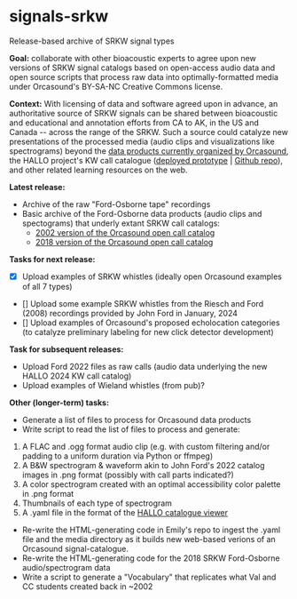 # signals-srkw

Release-based archive of SRKW signal types

**Goal:** collaborate with other bioacoustic experts to agree upon new versions of SRKW signal catalogs based on open-access audio data and open source scripts that process raw data into optimally-formatted media under Orcasound's BY-SA-NC Creative Commons license. 

**Context:** With licensing of data and software agreed upon in advance, an authoritative source of SRKW signals can be shared  between bioacoustic and educational and annotation efforts from CA to AK, in the US and Canada -- across the range of the SRKW. Such a source could catalyze new presentations of the processed media (audio clips and visualizations like spectrograms) beyond the [data products currently organized by Orcasound](https://orcasound.net/data/product/), the HALLO project's KW call catalogue ([deployed prototype](https://orca.research.sfu.ca/catalogue/) | [Github repo](https://github.com/coastal-science/call-catalog-viewer)), and other related learning resources on the web.

**Latest release:**

- Archive of the raw "Ford-Osborne tape" recordings
- Basic archive of the Ford-Osborne data products (audio clips and spectograms) that underly extant SRKW call catalogs:
  - [2002 version of the Orcasound open call catalog](https://www.orcasound.net/FordOsborneVocabulary/_SouthernVocabularyTable.html)
  - [2018 version of the Orcasound open call catalog](https://www.orcasound.net/data/product/SRKW/call-catalog/srkw-orca-call-catalog.html)

**Tasks for next release:**

- [x] Upload examples of SRKW whistles (ideally open Orcasound examples of all 7 types)
- [] Upload some example SRKW whistles from the Riesch and Ford (2008) recordings provided by John Ford in January, 2024
- [] Upload examples of Orcasound's proposed echolocation categories (to catalyze preliminary labeling for new click detector development)

**Task for subsequent releases:**
- Upload Ford 2022 files as raw calls (audio data underlying the new HALLO 2024 KW call catalog)
- Upload examples of Wieland whistles (from pub)?

**Other (longer-term) tasks:**
- Generate a list of files to process for Orcasound data products
- Write script to read the list of files to process and generate:

1. A FLAC and .ogg format audio clip (e.g. with custom filtering and/or padding to a uniform duration via Python or ffmpeg)
2. A B&W spectrogram & waveform akin to John Ford's 2022 catalog images in .png format (possibly with call parts indicated?)
3. A color spectrogram created with an optimal accessibility color palette in .png format
4. Thumbnails of each type of spectrogram 
5. A .yaml file in the format of the [HALLO catalogue viewer](https://github.com/coastal-science/call-catalog-viewer)

- Re-write the HTML-generating code in Emily's repo to ingest the .yaml file and the media directory as it builds new web-based verions of an Orcasound signal-catalogue.
- Re-write the HTML-generating code for the 2018 SRKW Ford-Osborne audio/spectrogram data
- Write a script to generate a "Vocabulary" that replicates what Val and CC students created back in ~2002


